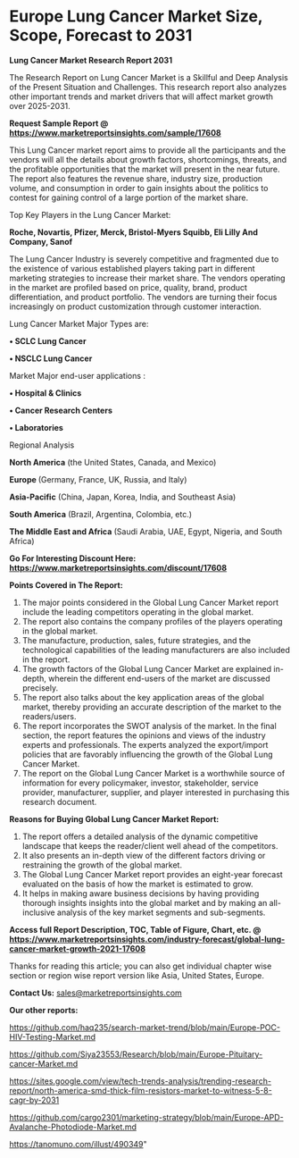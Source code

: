 # Europe Lung Cancer Market Size, Scope, Forecast to 2031

<strong>Lung Cancer Market Research Report 2031</strong>

The Research Report on Lung Cancer Market is a Skillful and Deep Analysis of the Present Situation and Challenges. This research report also analyzes other important trends and market drivers that will affect market growth over 2025-2031.

<strong>Request Sample Report @ <a href=https://www.marketreportsinsights.com/sample/17608>https://www.marketreportsinsights.com/sample/17608</a></strong>

This Lung Cancer market report aims to provide all the participants and the vendors will all the details about growth factors, shortcomings, threats, and the profitable opportunities that the market will present in the near future. The report also features the revenue share, industry size, production volume, and consumption in order to gain insights about the politics to contest for gaining control of a large portion of the market share.

Top Key Players in the Lung Cancer Market:

<strong>Roche, Novartis, Pfizer, Merck, Bristol-Myers Squibb, Eli Lilly And Company, Sanof</strong>

The Lung Cancer Industry is severely competitive and fragmented due to the existence of various established players taking part in different marketing strategies to increase their market share. The vendors operating in the market are profiled based on price, quality, brand, product differentiation, and product portfolio. The vendors are turning their focus increasingly on product customization through customer interaction.

Lung Cancer Market Major Types are:

<strong>• SCLC Lung Cancer 

• NSCLC Lung Cancer</strong>

Market Major end-user applications :

<strong>• Hospital & Clinics

• Cancer Research Centers

• Laboratories</strong>

Regional Analysis

</u><strong><b>North America</b></strong> (the United States, Canada, and Mexico)

<strong><b>Europe </b></strong>(Germany, France, UK, Russia, and Italy)

<strong><b>Asia-Pacific</b></strong> (China, Japan, Korea, India, and Southeast Asia)

<strong><b>South America</b></strong> (Brazil, Argentina, Colombia, etc.)

<strong><b>The Middle East and Africa</b></strong> (Saudi Arabia, UAE, Egypt, Nigeria, and South Africa)

<strong>Go For Interesting Discount Here: <a href=https://www.marketreportsinsights.com/discount/17608>https://www.marketreportsinsights.com/discount/17608</a></strong>

<strong>Points Covered in The Report:</strong>
<ol>
  <li>The major points considered in the Global Lung Cancer Market report include the leading competitors operating in the global market.</li>
  <li>The report also contains the company profiles of the players operating in the global market.</li>
  <li>The manufacture, production, sales, future strategies, and the technological capabilities of the leading manufacturers are also included in the report.</li>
  <li>The growth factors of the Global Lung Cancer Market are explained in-depth, wherein the different end-users of the market are discussed precisely.</li>
  <li>The report also talks about the key application areas of the global market, thereby providing an accurate description of the market to the readers/users.</li>
  <li>The report incorporates the SWOT analysis of the market. In the final section, the report features the opinions and views of the industry experts and professionals. The experts analyzed the export/import policies that are favorably influencing the growth of the Global Lung Cancer Market.</li>
  <li>The report on the Global Lung Cancer Market is a worthwhile source of information for every policymaker, investor, stakeholder, service provider, manufacturer, supplier, and player interested in purchasing this research document.</li>
</ol>
<strong>Reasons for Buying Global Lung Cancer Market Report:</strong>

<ol>
  <li>The report offers a detailed analysis of the dynamic competitive landscape that keeps the reader/client well ahead of the competitors.</li>
  <li>It also presents an in-depth view of the different factors driving or restraining the growth of the global market.</li>
  <li>The Global Lung Cancer Market report provides an eight-year forecast evaluated on the basis of how the market is estimated to grow.</li>
  <li>It helps in making aware business decisions by having providing thorough insights insights into the global market and by making an all-inclusive analysis of the key market segments and sub-segments.</li>
</ol>
<strong>Access full Report Description, TOC, Table of Figure, Chart, etc. @ <a href=https://www.marketreportsinsights.com/industry-forecast/global-lung-cancer-market-growth-2021-17608>https://www.marketreportsinsights.com/industry-forecast/global-lung-cancer-market-growth-2021-17608</a></strong>


Thanks for reading this article; you can also get individual chapter wise section or region wise report version like Asia, United States, Europe.

<strong>Contact Us:</strong>
sales@marketreportsinsights.com

<strong>Our other reports:</strong>

<a href=https://github.com/haq235/search-market-trend/blob/main/Europe-POC-HIV-Testing-Market.md>https://github.com/haq235/search-market-trend/blob/main/Europe-POC-HIV-Testing-Market.md</a>

<a href=https://github.com/Siya23553/Research/blob/main/Europe-Pituitary-cancer-Market.md>https://github.com/Siya23553/Research/blob/main/Europe-Pituitary-cancer-Market.md</a>

<a href=https://sites.google.com/view/tech-trends-analysis/trending-research-report/north-america-smd-thick-film-resistors-market-to-witness-5-8-cagr-by-2031>https://sites.google.com/view/tech-trends-analysis/trending-research-report/north-america-smd-thick-film-resistors-market-to-witness-5-8-cagr-by-2031</a>

<a href=https://github.com/cargo2301/marketing-strategy/blob/main/Europe-APD-Avalanche-Photodiode-Market.md>https://github.com/cargo2301/marketing-strategy/blob/main/Europe-APD-Avalanche-Photodiode-Market.md</a>

<a href=https://tanomuno.com/illust/490349>https://tanomuno.com/illust/490349</a>"
